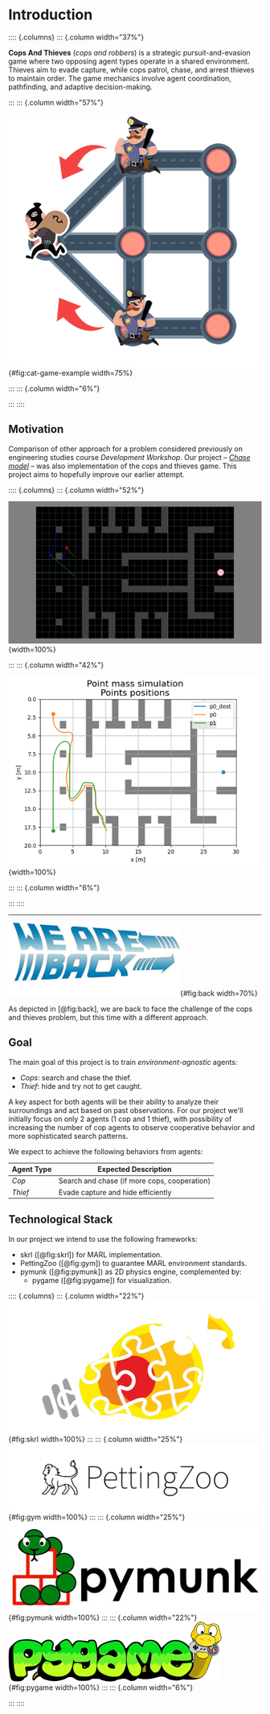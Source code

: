 # Introduction

:::: {.columns}
::: {.column width="37%"}

**Cops And Thieves** (*cops and robbers*) is a strategic pursuit-and-evasion game where two opposing agent types operate in a shared environment. Thieves aim to evade capture, while cops patrol, chase, and arrest thieves to maintain order. The game mechanics involve agent coordination, pathfinding, and adaptive decision-making.

:::
::: {.column width="57%"}

![*Cops and Thieves* game depiction. Source:\ *Catch The Thief: Help Police* by MicroEra](img/cat-game-example.png){#fig:cat-game-example width=75%}


:::
::: {.column width="6%"}
<!-- this column acts as a margin for the table -->
:::
::::


## Motivation

Comparison of other approach for a problem considered previously on engineering studies course *Development Workshop*. Our project – [*Chase model*](https://github.com/mzsuetam/model-poscigowy-sp) – was also implementation of the cops and thieves game. This project aims to hopefully improve our earlier attempt.


:::: {.columns}
::: {.column width="52%"}

![*Chase model* – game area.](img/sp1-mp-1.png){width=100%}

:::
::: {.column width="42%"}

![*Chase model* – movement chart.](img/sp1-mp-2.png){width=100%}

:::
::: {.column width="6%"}
<!-- this column acts as a margin for the table -->
:::
::::

---

![We are back](img/back.png){#fig:back width=70%}

As depicted in [@fig:back], we are back to face the challenge of the cops and thieves problem, but this time with a different approach.


## Goal

The main goal of this project is to train *environment-agnostic* agents:

- *Cops*: search and chase the thief.
- *Thief*: hide and try not to get caught.

A key aspect for both agents will be their ability to analyze their surroundings and act based on past observations.
For our project we'll initially focus on only 2 agents (1 cop and 1 thief), with possibility of increasing the number of cop agents to observe cooperative behavior and more sophisticated search patterns.

We expect to achieve the following behaviors from agents:

| Agent Type | Expected Description                        |
|------------|---------------------------------------------|
| *Cop*        | Search and chase (if more cops, cooperation)       |
| *Thief*      | Evade capture and hide efficiently           |



## Technological Stack

In our project we intend to use the following frameworks:

- skrl ([@fig:skrl]) for MARL implementation.
- PettingZoo ([@fig:gym]) to guarantee MARL environment standards.
- pymunk ([@fig:pymunk]) as 2D physics engine, complemented by:
    - pygame ([@fig:pygame]) for visualization.

:::: {.columns}
::: {.column width="22%"}
![skrl logo](img/skrl.jpg){#fig:skrl width=100%}
:::
::: {.column width="25%"}
![PettingZoo logo](img/gym.png){#fig:gym width=100%}
:::
::: {.column width="25%"}
![pymunk logo](img/pymunk.jpg){#fig:pymunk width=100%}
:::
::: {.column width="22%"}
![pygame logo](img/pygame.png){#fig:pygame width=100%}
:::
::: {.column width="6%"}
<!-- this column acts as a margin for the table -->
:::
:::: 



